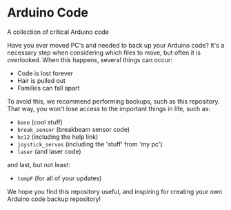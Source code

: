 # Arduino Code  
A collection of critical Arduino code



Have you ever moved PC's and needed to back up your Arduino code? It's a necessary
step when considering which files to move, but often it is overlooked. When this
happens, several things can occur:
- Code is lost forever
- Hair is pulled out
- Families can fall apart

To avoid this, we recommend performing backups, such as this repository. That way,
you won't lose access to the important things in life, such as:
- `base` (cool stuff)
- `break_sensor` (breakbeam sensor code)
- `hc12` (including the help link)
- `joystick_servos` (including the 'stuff' from 'my pc')
- `laser` (and laser code)

and last, but not least:
- `tempF` (for all of your updates)

We hope you find this repository useful, and inspiring for creating your own Arduino
code backup repository!
